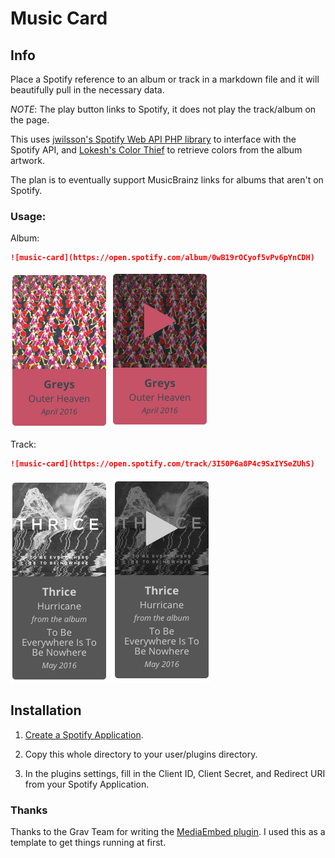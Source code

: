# Music Card

## Info

Place a Spotify reference to an album or track in a markdown file and it will beautifully pull in the necessary data.

*NOTE*: The play button links to Spotify, it does not play the track/album on the page.

This uses [jwilsson's Spotify Web API PHP library](https://github.com/jwilsson/spotify-web-api-php
) to interface with the Spotify API, and [Lokesh's Color Thief](https://github.com/lokesh/color-thief/) to retrieve colors from the album artwork.

The plan is to eventually support MusicBrainz links for albums that aren't on Spotify.

### Usage:

Album:

```markdown
![music-card](https://open.spotify.com/album/0wB19rOCyof5vPv6pYnCDH)
```

![Greys](assets/screenshot_greys.png)
![Greys - Hover](assets/screenshot_greys_hover.png)


Track:

```markdown
![music-card](https://open.spotify.com/track/3I50P6a8P4c9SxIYSeZUhS)
```

![Thrice](assets/screenshot_thrice.png)
![Thrice - Hover](assets/screenshot_thrice_hover.png)


## Installation

1. [Create a Spotify Application](https://developer.spotify.com/my-applications).

2. Copy this whole directory to your user/plugins directory.

3. In the plugins settings, fill in the Client ID, Client Secret, and Redirect URI from your Spotify Application.
    
### Thanks

Thanks to the Grav Team for writing the [MediaEmbed plugin](https://github.com/sommerregen/grav-plugin-mediaembed). I used this as a template to get things running at first.
